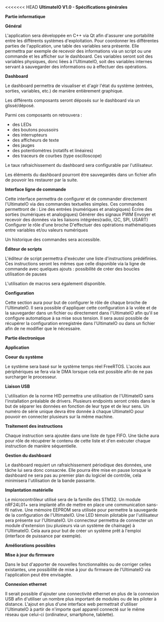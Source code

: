 <<<<<<< HEAD
**UltimateIO V1.0 - Spécifications générales**

**Partie informatique**

**Général**


L'application sera développée en C++ via Qt afin d'assurer une portabilité entre les différents systèmes d'exploitation.
Pour coordonner les différentes parties de l'application, une table des variables sera présente. Elle permettra par exemple de recevoir des informations via un script ou une commande et les afficher sur le dashboard. Ces variables seront soit des variables physiques, donc liées à l'UltimateIO, soit des variables internes servant à sauvegarder des informations ou à effectuer des opérations.

**Dashboard**

Le dashboard permettra de visualiser et d'agir l'état du système (entrées, sorties, variables, etc.) de manière entièrement graphique. 

Les différents composants seront déposés sur le dashboard via un glissé/déposé.

Parmi ces composants on retrouvera :
- des LEDs
- des boutons poussoirs
- des interrupteurs 
- des afficheurs de texte
- des jauges
- des potentiomètres (rotatifs et linéaires) 
- des traceurs de courbes (type oscilloscope)

Le taux rafraichissement du dashboard sera configurable par l'utilisateur.

Les éléments du dashboard pourront être sauvegardés dans un fichier afin de 	pouvoir les restaurer par la suite.

**Interface ligne de commande**


Cette interface permettra de configurer et de commander directement l'UltimateIO via des commandes textuelles simples. Ces commandes permettront de :
Lire des entrées (numériques et analogiques)
Écrire des sorties (numériques et analogiques)
Générer des signaux PWM
Envoyer et recevoir des données via les liaisons intégrées(radio, I2C, SPI, USART)
Configurer le rôle d'une broche
D'effectuer des opérations mathématiques entre variables et/ou valeurs numériques
	
Un historique des commandes sera accessible.

**Éditeur de scripts**


L'éditeur de script permettra d'exécuter une liste d'instructions prédéfinies.
Ces instructions seront les mêmes que celle disponible via la ligne de commande avec quelques ajouts : 
possibilité de créer des boucles
utilisation de pauses

L'utilisation de macros sera également disponible.

**Configuration**


Cette section aura pour but de configurer le rôle de chaque broche de l'UltimateIO.
Il sera possible d'appliquer cette configuration à la volée et de la sauvegarder dans un fichier ou directement dans l'UltimateIO afin qu'il se configure automatique à sa mise sous tension. 
Il sera aussi possible de récupérer la configuration enregistrée dans l'UltimateIO ou dans un fichier afin de ne modifier que le nécessaire.


**Partie électronique**



**Application**


**Coeur du système**

Le système sera basé sur le système temps réel FreeRTOS.  L'accès aux périphériques se fera via le DMA lorsque cela est possible afin de ne pas surcharger le processeur.

**Liaison USB**

L'utilisation de la norme HID permettra une utilisation de l'UltimateIO sans l'installation préalable de drivers. 
Plusieurs endpoints seront créés dans le but de séparer les données en fonction de leur type et de leur sens.
Un numéro de série unique devra être donnée à chaque UltimateIO pour pouvoir en connecter plusieurs sur la même machine.

**Traitement des instructions**

Chaque instruction sera ajoutée dans une liste de type FIFO.
Une tâche aura pour rôle de récupérer le contenu de cette liste et d'en exécuter chaque instruction de manière séquentielle. 

**Gestion du dashboard**

Le dashboard requiert un rafraichissement périodique des données, une tâche lui sera donc consacrée. 
Elle pourra être mise en pause lorsque le dashboard ne sera pas au premier plan du logiciel de contrôle, cela minimisera l'utilisation de la bande passante.


**Implantation matérielle**


Le microcontrôleur utilisé sera de la famille des STM32. 
Un module nRF24L01+ sera implanté afin de mettre en place une communication sans-fil native.
Une mémoire EEPROM sera utilisée pour permettre la sauvegarde de la configuration de l'UltimateIO.
Une LED témoin pilotable par l'utilisateur sera présente sur l'UltimateIO. 
Un connecteur permettra de connecter un module d'extension (ou plusieurs via un système de chainage) à l'UltimateIO.  Cela aura pour but de créer un système prêt à l'emploi (interface de puissance par exemple).


**Améliorations possibles**


**Mise à jour du firmware**

Dans le but d'apporter de nouvelles fonctionnalités ou de corriger celles existantes, une possibilité de mise à jour du firmware de l'UltimateIO via l'application peut être envisagée.

**Connexion ethernet**

Il serait possible d'ajouter une connectivité ethernet en plus de la connexion USB afin d'utiliser un nombre plus important de modules ou de les piloter à distance.
L'ajout en plus d'une interface web permettrait d'utiliser l'UltimateIO à partir de n'importe quel appareil connecté sur le même réseau que celui-ci (ordinateur, smartphone, tablette).
